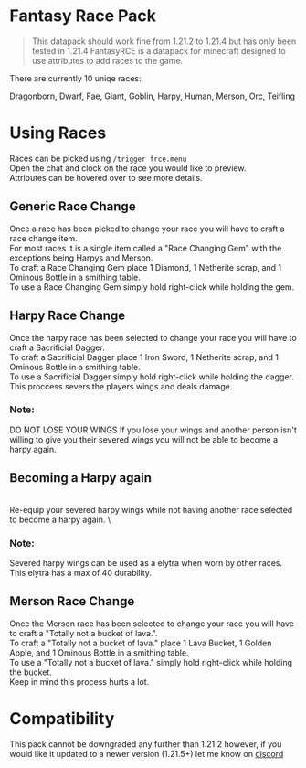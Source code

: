 # Fantasy Race Pack
> This datapack should work fine from 1.21.2 to 1.21.4 but has only been tested in 1.21.4
FantasyRCE is a datapack for minecraft designed to use attributes to add races to the game.

There are currently 10 uniqe races:

Dragonborn,
Dwarf,
Fae,
Giant,
Goblin,
Harpy,
Human,
Merson,
Orc,
Teifling

# Using Races
Races can be picked using `/trigger frce.menu`
\
Open the chat and clock on the race you would like to preview.
\
Attributes can be hovered over to see more details.
## Generic Race Change
Once a race has been picked to change your race you will have to craft a race change item.
\
For most races it is a single item called a "Race Changing Gem" with the exceptions being Harpys and Merson.
\
To craft a Race Changing Gem place 1 Diamond, 1 Netherite scrap, and 1 Ominous Bottle in a smithing table.
\
To use a Race Changing Gem simply hold right-click while holding the gem.
## Harpy Race Change
Once the harpy race has been selected to change your race you will have to craft a Sacrificial Dagger.
\
To craft a Sacrificial Dagger place 1 Iron Sword, 1 Netherite scrap, and 1 Ominous Bottle in a smithing table.
\
To use a Sacrificial Dagger simply hold right-click while holding the dagger.
\
This proccess severs the players wings and deals damage.
### Note:
DO NOT LOSE YOUR WINGS
If you lose your wings and another person isn't willing to give you their severed wings you will not be able to become a harpy again.
## Becoming a Harpy again
\
Re-equip your severed harpy wings while not having another race selected to become a harpy again.
\
### Note:
Severed harpy wings can be used as a elytra when worn by other races.
\
This elytra has a max of 40 durability.

## Merson Race Change
Once the Merson race has been selected to change your race you will have to craft a "Totally not a bucket of lava.".
\
To craft a "Totally not a bucket of lava." place 1 Lava Bucket, 1 Golden Apple, and 1 Ominous Bottle in a smithing table.
\
To use a "Totally not a bucket of lava." simply hold right-click while holding the bucket.
\
Keep in mind this process hurts a lot.

# Compatibility
This pack cannot be downgraded any further than 1.21.2 however, if you would like it updated to a newer version (1.21.5+) let me know on [discord](https://discordapp.com/users/1091514604548534323)